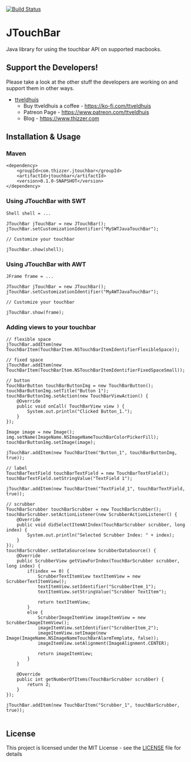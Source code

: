 [![Build Status](https://travis-ci.org/Thizzer/JTouchBar.svg?branch=master)](https://travis-ci.org/Thizzer/JTouchBar)

# JTouchBar

Java library for using the touchbar API on supported macbooks.

## Support the Developers!

Please take a look at the other stuff the developers are working on and support them in other ways.

* [ttveldhuis](https://github.com/ttveldhuis)
  * Buy ttveldhuis a coffee - https://ko-fi.com/ttveldhuis
  * Patreon Page - https://www.patreon.com/ttveldhuis  
  * Blog - https://www.thizzer.com
  
## Installation & Usage

### Maven

```
<dependency>
	<groupId>com.thizzer.jtouchbar</groupId>
	<artifactId>jtouchbar</artifactId>
	<version>0.1.0-SNAPSHOT</version>
</dependency>
```

### Using JTouchBar with SWT

```
Shell shell = ...

JTouchBar jTouchBar = new JTouchBar();
jTouchBar.setCustomizationIdentifier("MySWTJavaTouchBar");

// Customize your touchbar

jTouchBar.show(shell);
```

### Using JTouchBar with AWT

```
JFrame frame = ...

JTouchBar jTouchBar = new JTouchBar();
jTouchBar.setCustomizationIdentifier("MyAWTJavaTouchBar");

// Customize your touchbar

jTouchBar.show(frame);
```

### Adding views to your touchbar

```
// flexible space
jTouchBar.addItem(new TouchBarItem(TouchBarItem.NSTouchBarItemIdentifierFlexibleSpace));

// fixed space
jTouchBar.addItem(new TouchBarItem(TouchBarItem.NSTouchBarItemIdentifierFixedSpaceSmall));

// button
TouchBarButton touchBarButtonImg = new TouchBarButton();
touchBarButtonImg.setTitle("Button 1");
touchBarButtonImg.setAction(new TouchBarViewAction() {
	@Override
	public void onCall( TouchBarView view ) {
		System.out.println("Clicked Button_1.");
	}
});

Image image = new Image();
img.setName(ImageName.NSImageNameTouchBarColorPickerFill);
touchBarButtonImg.setImage(image);

jTouchBar.addItem(new TouchBarItem("Button_1", touchBarButtonImg, true));

// label
TouchBarTextField touchBarTextField = new TouchBarTextField();
touchBarTextField.setStringValue("TextField 1");

jTouchBar.addItem(new TouchBarItem("TextField_1", touchBarTextField, true));

// scrubber
TouchBarScrubber touchBarScrubber = new TouchBarScrubber();
touchBarScrubber.setActionListener(new ScrubberActionListener() {
	@Override
	public void didSelectItemAtIndex(TouchBarScrubber scrubber, long index) {
		System.out.println("Selected Scrubber Index: " + index);
	}
});
touchBarScrubber.setDataSource(new ScrubberDataSource() {
	@Override
	public ScrubberView getViewForIndex(TouchBarScrubber scrubber, long index) {
		if(index == 0) {
			ScrubberTextItemView textItemView = new ScrubberTextItemView();
			textItemView.setIdentifier("ScrubberItem_1");
			textItemView.setStringValue("Scrubber TextItem");
			
			return textItemView;
		}
		else {
			ScrubberImageItemView imageItemView = new ScrubberImageItemView();
			imageItemView.setIdentifier("ScrubberItem_2");
			imageItemView.setImage(new Image(ImageName.NSImageNameTouchBarAlarmTemplate, false));
			imageItemView.setAlignment(ImageAlignment.CENTER);
			
			return imageItemView;
		}
	}
	
	@Override
	public int getNumberOfItems(TouchBarScrubber scrubber) {
		return 2;
	}
});

jTouchBar.addItem(new TouchBarItem("Scrubber_1", touchBarScrubber, true));


```

## License

This project is licensed under the MIT License - see the [LICENSE](LICENSE) file for details

